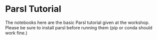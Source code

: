 # Parsl Tutorial

The notebooks here are the basic Parsl tutorial given at the workshop. Please be sure to install parsl before running them (pip or conda should work fine.)
